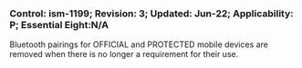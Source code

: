 ### Control: ism-1199; Revision: 3; Updated: Jun-22; Applicability: P; Essential Eight:N/A
<p>Bluetooth pairings for OFFICIAL and PROTECTED mobile devices are removed when there is no longer a requirement for their use.</p>